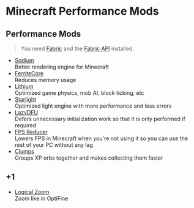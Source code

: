 # Minecraft Performance Mods

## Performance Mods

> You need [Fabric](https://fabricmc.net) and the
> [Fabric API](https://www.curseforge.com/minecraft/mc-mods/fabric-api)
> installed.

- [Sodium](https://modrinth.com/mod/sodium)
  \
  Better rendering engine for Minecraft
- [FerriteCore](https://www.curseforge.com/minecraft/mc-mods/ferritecore-fabric)
  \
  Reduces memory usage
- [Lithium](https://modrinth.com/mod/lithium)
  \
  Optimized game physics, mob AI, block ticking, etc
- [Starlight](https://www.curseforge.com/minecraft/mc-mods/starlight)
  \
  Optimized light engine with more performance and less errors
- [LazyDFU](https://www.curseforge.com/minecraft/mc-mods/lazydfu)
  \
  Defers unnecessary initialization work so that it is only performed if
  required
- [FPS Reducer](https://www.curseforge.com/minecraft/mc-mods/fps-reducer)
  \
  Lowers FPS in Minecraft when you're not using it so you can use the rest of
  your PC without any lag
- [Clumps](https://www.curseforge.com/minecraft/mc-mods/clumps)
  \
  Groups XP orbs together and makes collecting them faster

## +1

- [Logical Zoom](https://www.curseforge.com/minecraft/mc-mods/logical-zoom)
  \
  Zoom like in OptiFine
